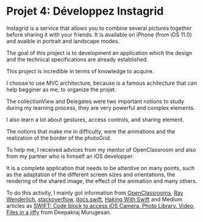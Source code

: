 # Projet 4: Développez Instagrid


Instagrid is a service that allows you to combine several pictures together before sharing it with your friends. It is available on iPhone (from iOS 11.0) and avaible in portrait and landscape modes.

The goal of this project is to development an application which the design and the technical specifications are already established. 

This project is incredible in terms of knowledge to acquire.

I choose to use MVC architecture, because is a famous achitecture that can help begginer as me, to organize the projet.

The collectionView and Delegates were two important notions to study during my learning process, they are very powerful and complex elements.

I also learn a lot about gestures, access controls, and sharing element.

The notions that make me in difficulty, were the animations and the realization of the border of the photoGrid.

To help me, I received advices from my mentor of OpenClassroom and also from my partner who is himself an iOS developper.

It is a complete application that needs to be attentive on many points, such as the adaptation of the different screen sizes and orientations, the rendering of the shared image, the effect of the animation and many others.

To do this activity, I mainly got information from [OpenClassrooms](https://openclassrooms.com/fr/courses/4570776-creez-une-application-responsive-pour-ios), [Ray Wenderlich](https://www.raywenderlich.com/6308-beginning-collection-views), [stackoverflow](https://stackoverflow.com/questions/28152526/how-do-i-open-phone-settings-when-a-button-is-clicked#28152624), [docs.swift](https://swift.org/), [Haking With Swift](https://www.hackingwithswift.com/example-code/media/how-to-render-a-uiview-to-a-uiimage) and Medium articles as [SWIFT: Code block to access iOS Camera, Photo Library, Video, Files in a jiffy](https://medium.com/@deepakrajmurugesan/swift-access-ios-camera-photo-library-video-and-file-from-user-device-6a7fd66beca2) from Deepakraj Murugesan. 
